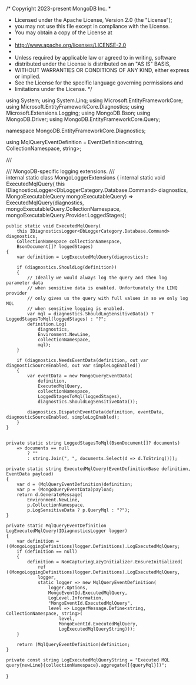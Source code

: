 /* Copyright 2023-present MongoDB Inc.
 *
 * Licensed under the Apache License, Version 2.0 (the "License");
 * you may not use this file except in compliance with the License.
 * You may obtain a copy of the License at
 *
 * http://www.apache.org/licenses/LICENSE-2.0
 *
 * Unless required by applicable law or agreed to in writing, software
 * distributed under the License is distributed on an "AS IS" BASIS,
 * WITHOUT WARRANTIES OR CONDITIONS OF ANY KIND, either express or implied.
 * See the License for the specific language governing permissions and
 * limitations under the License.
 */

using System;
using System.Linq;
using Microsoft.EntityFrameworkCore;
using Microsoft.EntityFrameworkCore.Diagnostics;
using Microsoft.Extensions.Logging;
using MongoDB.Bson;
using MongoDB.Driver;
using MongoDB.EntityFrameworkCore.Query;

namespace MongoDB.EntityFrameworkCore.Diagnostics;

using MqlQueryEventDefinition = EventDefinition<string, CollectionNamespace, string>;

/// <summary>
/// MongoDB-specific logging extensions.
/// </summary>
internal static class MongoLoggerExtensions
{
    internal static void ExecutedMqlQuery(
        this IDiagnosticsLogger<DbLoggerCategory.Database.Command> diagnostics,
        MongoExecutableQuery mongoExecutableQuery)
        => ExecutedMqlQuery(diagnostics, mongoExecutableQuery.CollectionNamespace, mongoExecutableQuery.Provider.LoggedStages);

    public static void ExecutedMqlQuery(
        this IDiagnosticsLogger<DbLoggerCategory.Database.Command> diagnostics,
        CollectionNamespace collectionNamespace,
        BsonDocument[]? loggedStages)
    {
        var definition = LogExecutedMqlQuery(diagnostics);

        if (diagnostics.ShouldLog(definition))
        {
            // Ideally we would always log the query and then log parameter data
            // when sensitive data is enabled. Unfortunately the LINQ provider
            // only gives us the query with full values in so we only log MQL
            // when sensitive logging is enabled.
            var mql = diagnostics.ShouldLogSensitiveData() ? LoggedStagesToMql(loggedStages) : "?";
            definition.Log(
                diagnostics,
                Environment.NewLine,
                collectionNamespace,
                mql);
        }

        if (diagnostics.NeedsEventData(definition, out var diagnosticSourceEnabled, out var simpleLogEnabled))
        {
            var eventData = new MongoQueryEventData(
                definition,
                ExecutedMqlQuery,
                collectionNamespace,
                LoggedStagesToMql(loggedStages),
                diagnostics.ShouldLogSensitiveData());

            diagnostics.DispatchEventData(definition, eventData, diagnosticSourceEnabled, simpleLogEnabled);
        }
    }


    private static string LoggedStagesToMql(BsonDocument[]? documents)
        => documents == null
            ? ""
            : string.Join(", ", documents.Select(d => d.ToString()));

    private static string ExecutedMqlQuery(EventDefinitionBase definition, EventData payload)
    {
        var d = (MqlQueryEventDefinition)definition;
        var p = (MongoQueryEventData)payload;
        return d.GenerateMessage(
            Environment.NewLine,
            p.CollectionNamespace,
            p.LogSensitiveData ? p.QueryMql : "?");
    }

    private static MqlQueryEventDefinition LogExecutedMqlQuery(IDiagnosticsLogger logger)
    {
        var definition = ((MongoLoggingDefinitions)logger.Definitions).LogExecutedMqlQuery;
        if (definition == null)
        {
            definition = NonCapturingLazyInitializer.EnsureInitialized(
                ref ((MongoLoggingDefinitions)logger.Definitions).LogExecutedMqlQuery,
                logger,
                static logger => new MqlQueryEventDefinition(
                    logger.Options,
                    MongoEventId.ExecutedMqlQuery,
                    LogLevel.Information,
                    "MongoEventId.ExecutedMqlQuery",
                    level => LoggerMessage.Define<string, CollectionNamespace, string>(
                        level,
                        MongoEventId.ExecutedMqlQuery,
                        LogExecutedMqlQueryString)));
        }

        return (MqlQueryEventDefinition)definition;
    }

    private const string LogExecutedMqlQueryString = "Executed MQL query{newLine}{collectionNamespace}.aggregate([{queryMql}])";
}
